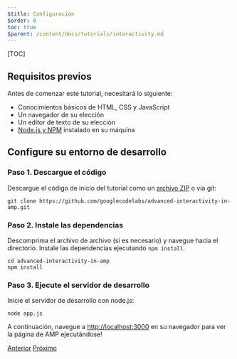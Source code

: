 ```yaml
---
$title: Configuración
$order: 0
toc: true
$parent: /content/docs/tutorials/interactivity.md
---
```


[TOC]

## Requisitos previos

Antes de comenzar este tutorial, necesitará lo siguiente:

- Conocimientos básicos de HTML, CSS y JavaScript
- Un navegador de su elección
- Un editor de texto de su elección
- [Node.js y NPM](https://docs.npmjs.com/getting-started/installing-node) instalado en su máquina

## Configure su entorno de desarrollo

### Paso 1. Descargue el código

Descargue el código de inicio del tutorial como un [archivo ZIP](https://github.com/googlecodelabs/advanced-interactivity-in-amp/archive/master.zip) o vía git:

```shell
git clone https://github.com/googlecodelabs/advanced-interactivity-in-amp.git
```

### Paso 2. Instale las dependencias

Descomprima el archivo de archivo (si es necesario) y navegue hacia el directorio. Instale las dependencias ejecutando `npm install`.

```shell
cd advanced-interactivity-in-amp
npm install
```


### Paso 3. Ejecute el servidor de desarrollo

Inicie el servidor de desarrollo con node.js:

```shell
node app.js
```

A continuación, navegue a <a href="http://localhost:3000">http://localhost:3000</a> en su navegador para ver la página de AMP ejecutándose!

<div class="prev-next-buttons">
  <a class="button prev-button" href="/es/docs/tutorials/interactivity.html"><span class="arrow-prev">Anterior</span></a>
  <a class="button next-button" href="/es/docs/tutorials/interactivity/get-familiar.html"><span class="arrow-next">Próximo</span></a>
</div>
